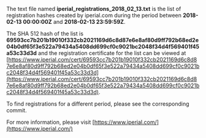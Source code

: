 The text file named **iperial_registrations_2018_02_13.txt** is the list of registration hashes created by iperial.com during the period between **2018-02-13 00:00:00Z** and **2018-02-13 23:59:59Z**.

The SHA 512 hash of the list is **69593cc7b201b19010f332cb2021169d6c8d87e6e8af80d9ff792b68ed2e04b0df65f3e522a79434a5408dd699cf0c9021bc2048f34d4f569401f45a53c33d3d** and the registration certificate for the list can be viewed at [https://www.iperial.com/cert/69593cc7b201b19010f332cb2021169d6c8d87e6e8af80d9ff792b68ed2e04b0df65f3e522a79434a5408dd699cf0c9021bc2048f34d4f569401f45a53c33d3d](https://www.iperial.com/cert/69593cc7b201b19010f332cb2021169d6c8d87e6e8af80d9ff792b68ed2e04b0df65f3e522a79434a5408dd699cf0c9021bc2048f34d4f569401f45a53c33d3d).

To find registrations for a different period, please see the corresponding commit.

For more information, please visit [https://www.iperial.com/](https://www.iperial.com/)
